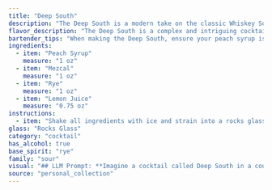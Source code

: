 ```yaml
---
title: "Deep South"
description: "The Deep South is a modern take on the classic Whiskey Sour family, drawing inspiration from the Southern US's peach bounty. The mezcal adds a smoky complexity, while the rye whiskey and lemon juice offer a bright and tart base. "
flavor_description: "The Deep South is a complex and intriguing cocktail. The peach syrup brings a sweet, fruity sweetness, balanced by the smoky, earthy notes of the Mezcal. Rye whiskey adds spice and warmth, while the lemon juice provides a refreshing acidity. This combination creates a surprisingly harmonious and delicious cocktail, with a distinct smoky sweetness and a lingering citrus finish. "
bartender_tips: "When making the Deep South, ensure your peach syrup is fresh and flavorful.  Use a good quality mezcal for smokiness, and balance the rye with a quality, tart lemon juice.  Shake hard with ice to chill thoroughly, and double-strain for a pristine presentation.  Garnish with a lemon twist or a fresh peach slice. "
ingredients:
  - item: "Peach Syrup"
    measure: "1 oz"
  - item: "Mezcal"
    measure: "1 oz"
  - item: "Rye"
    measure: "1 oz"
  - item: "Lemon Juice"
    measure: "0.75 oz"
instructions:
  - item: "Shake all ingredients with ice and strain into a rocks glass."
glass: "Rocks Glass"
category: "cocktail"
has_alcohol: true
base_spirit: "rye"
family: "sour"
visual: "## LLM Prompt: **Imagine a cocktail called Deep South in a coupe glass. It's made with Peach Syrup, Mezcal, Rye Whiskey, and Lemon Juice. Describe its appearance in detail, focusing on its color, clarity, texture, and any garnishes that might be present.****Here are some additional guidelines:*** **Color:**  Is it a vibrant orange, a smoky amber, or a subtle blush? * **Clarity:**  Is it crystal clear, slightly cloudy, or hazy?* **Texture:**  Is it smooth and silky, or does it have a slight oily sheen?* **Garnishes:**  What would be the perfect garnish for this cocktail? Consider ingredients that complement the flavors, add visual appeal, and evoke the Deep South theme. **Example:** The Deep South shimmers in the coupe glass, a vibrant amber tinged with a subtle peach blush. The cocktail is clear, with a slight oily sheen, and a delicate layer of foam rests atop. A thin slice of candied peach, studded with a single clove, adorns the rim, adding a touch of sweetness and spice to the visual. "
source: "personal_collection"
---
```


